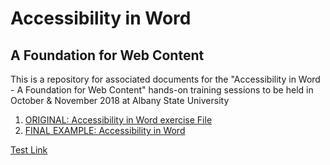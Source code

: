 # Accessibility in Word
## A Foundation for Web Content
This is a repository for associated documents for the "Accessibility in Word - A Foundation for Web Content" hands-on training sessions to be held in October & November 2018 at Albany State University

1. [ORIGINAL: Accessibility in Word exercise File](../../raw/master/docs/Accessibility-in-Word-ORIGINAL.docx)
2. [FINAL EXAMPLE: Accessibility in Word](../../raw/master/docs/Accessibility-in-Word-FINAL.docx)

<aside id="sidebar">
<a href="../../raw/master/docs/Accessibility-in-Word-FINAL.docx" class="button">Test Link</a>
</aside>

